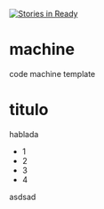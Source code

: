 [![Stories in Ready](https://badge.waffle.io/machineio/machine.png?label=ready&title=Ready)](https://waffle.io/machineio/machine)
# machine
code machine template


# titulo
hablada

- 1
- 2
- 3
- 4

asdsad
